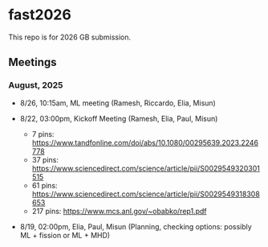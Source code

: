 # fast2026

This repo is for 2026 GB submission.

## Meetings


### August, 2025
 
- 8/26, 10:15am, ML meeting (Ramesh, Riccardo, Elia, Misun)
- 8/22, 03:00pm, Kickoff Meeting (Ramesh, Elia, Paul, Misun)
  
  - 7 pins: https://www.tandfonline.com/doi/abs/10.1080/00295639.2023.2246778
  - 37 pins: https://www.sciencedirect.com/science/article/pii/S0029549320301515
  - 61 pins: https://www.sciencedirect.com/science/article/pii/S0029549318308653
  - 217 pins: https://www.mcs.anl.gov/~obabko/rep1.pdf

- 8/19, 02:00pm, Elia, Paul, Misun (Planning, checking options: possibly ML + fission or ML + MHD)

